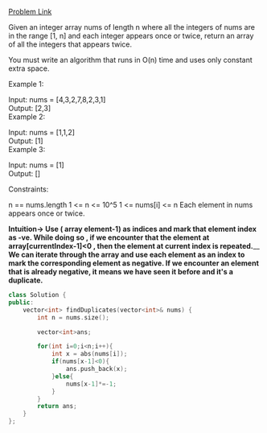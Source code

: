 [Problem Link](https://leetcode.com/problems/find-all-duplicates-in-an-array/description/?envType=daily-question&envId=2024-03-25)<br>

Given an integer array nums of length n where all the integers of nums are in the range [1, n] and each integer appears once or twice, return an array of all the integers that appears twice.<br>

You must write an algorithm that runs in O(n) time and uses only constant extra space.<br>

 

Example 1:<br>

Input: nums = [4,3,2,7,8,2,3,1]<br>
Output: [2,3]<br>
Example 2:<br>

Input: nums = [1,1,2]<br>
Output: [1]<br>
Example 3:<br>

Input: nums = [1]<br>
Output: []<br>
 

Constraints:

n == nums.length
1 <= n <= 10^5
1 <= nums[i] <= n
Each element in nums appears once or twice.

__Intuition-> Use ( array element-1) as indices and mark that element index as -ve. While doing so , if we encounter that the element at array[currentIndex-1]<0 , then the element at current index is repeated.____
__We can iterate through the array and use each element as an index to mark the corresponding element as negative. If we encounter an element that is already negative, it means we have seen it before and it's a duplicate.__

```C++
class Solution {
public:
    vector<int> findDuplicates(vector<int>& nums) {
        int n = nums.size();

        vector<int>ans;

        for(int i=0;i<n;i++){
            int x = abs(nums[i]);
            if(nums[x-1]<0){
                ans.push_back(x);
            }else{
                nums[x-1]*=-1;
            }
        }
        return ans;
    }
};
```
